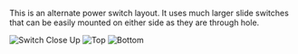 This is an alternate power switch layout. It uses much larger slide switches that can be easily mounted on either side as they are through hole.

![Switch Close Up](https://github.com/JonMuller/gerbers/blob/main/WirelessSofle/Alt_Switch/Closup_on_switch.jpg)
![Top](https://github.com/JonMuller/gerbers/blob/main/WirelessSofle/Alt_Switch/SofleKeyboard%20Top.jpg)
![Bottom](https://github.com/JonMuller/gerbers/blob/main/WirelessSofle/Alt_Switch/SofleKeyboard%20bottom.jpg)

